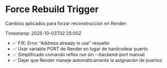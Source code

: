 # Force Rebuild Trigger

Cambios aplicados para forzar reconstrucción en Render:

Timestamp: 2025-10-03T02:25:00Z
- ✅ FIX: Error "Address already in use" resuelto
- ✅ Usar variable PORT de Render en lugar de hardcodear puerto
- ✅ Simplificado comando reflex run sin --backend-port manual
- ✅ Dejar que Render maneje automáticamente la asignación de puertos
